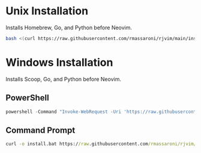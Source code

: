 # Unix Installation
Installs Homebrew, Go, and Python before Neovim.

```bash
bash <(curl https://raw.githubusercontent.com/rmassaroni/rjvim/main/install.sh)
```

# Windows Installation
Installs Scoop, Go, and Python before Neovim.

## PowerShell
```powershell
powershell -Command "Invoke-WebRequest -Uri 'https://raw.githubusercontent.com/rmassaroni/rjvim/cross/install.bat' -OutFile 'install.bat'"
```

## Command Prompt
```cmd
curl -o install.bat https://raw.githubusercontent.com/rmassaroni/rjvim/cross/install.bat
```

